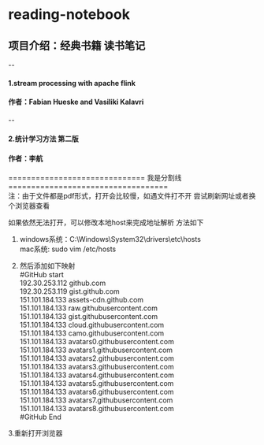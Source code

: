 



# reading-notebook 
## 项目介绍：经典书籍 读书笔记
--
#### 1.stream processing with apache flink  
#### 作者：Fabian Hueske and Vasiliki Kalavri    
--
#### 2.统计学习方法 第二版  
#### 作者：李航
  
============================== 我是分割线 ===================================  
注：由于文件都是pdf形式，打开会比较慢，如遇文件打不开 尝试刷新网址或者换个浏览器查看
  
如果依然无法打开，可以修改本地host来完成地址解析 方法如下  
1. windows系统：C:\Windows\System32\drivers\etc\hosts  
   mac系统: sudo vim /etc/hosts 
   
2. 然后添加如下映射   
   #GitHub start  
   192.30.253.112    github.com  
   192.30.253.119    gist.github.com  
   151.101.184.133    assets-cdn.github.com  
   151.101.184.133    raw.githubusercontent.com  
   151.101.184.133    gist.githubusercontent.com  
   151.101.184.133    cloud.githubusercontent.com  
   151.101.184.133    camo.githubusercontent.com  
   151.101.184.133    avatars0.githubusercontent.com  
   151.101.184.133    avatars1.githubusercontent.com  
   151.101.184.133    avatars2.githubusercontent.com  
   151.101.184.133    avatars3.githubusercontent.com  
   151.101.184.133    avatars4.githubusercontent.com  
   151.101.184.133    avatars5.githubusercontent.com  
   151.101.184.133    avatars6.githubusercontent.com  
   151.101.184.133    avatars7.githubusercontent.com  
   151.101.184.133    avatars8.githubusercontent.com  
   #GitHub End  
   
3.重新打开浏览器  
